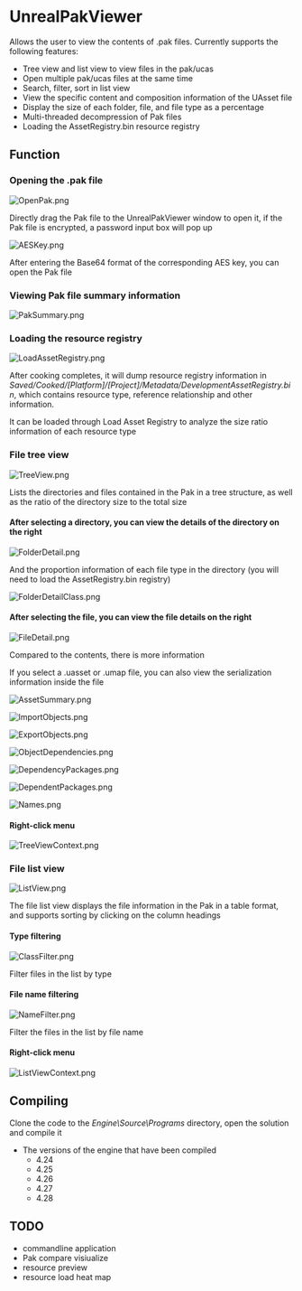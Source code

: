 # UnrealPakViewer ##

Allows the user to view the contents of .pak files. Currently supports the following features:

* Tree view and list view to view files in the pak/ucas
* Open multiple pak/ucas files at the same time
* Search, filter, sort in list view
* View the specific content and composition information of the UAsset file
* Display the size of each folder, file, and file type as a percentage
* Multi-threaded decompression of Pak files
* Loading the AssetRegistry.bin resource registry

## Function ##

### Opening the .pak file ###

![OpenPak.png](Resources/Images/OpenPak.png)

Directly drag the Pak file to the UnrealPakViewer window to open it, if the Pak file is encrypted, a password input box will pop up

![AESKey.png](Resources/Images/AESKey.png)

After entering the Base64 format of the corresponding AES key, you can open the Pak file

### Viewing Pak file summary information ###

![PakSummary.png](Resources/Images/PakSummary.png)

### Loading the resource registry ###

![LoadAssetRegistry.png](Resources/Images/LoadAssetRegistry.png)

After cooking completes, it will dump resource registry information in *Saved/Cooked/[Platform]/[Project]/Metadata/DevelopmentAssetRegistry.bin*, which contains resource type, reference relationship and other information.

It can be loaded through Load Asset Registry to analyze the size ratio information of each resource type

### File tree view ###

![TreeView.png](Resources/Images/TreeView.png)

Lists the directories and files contained in the Pak in a tree structure, as well as the ratio of the directory size to the total size

#### After selecting a directory, you can view the details of the directory on the right ####

![FolderDetail.png](Resources/Images/FolderDetail.png)

And the proportion information of each file type in the directory (you will need to load the AssetRegistry.bin registry)

![FolderDetailClass.png](Resources/Images/FolderDetailClass.png)

#### After selecting the file, you can view the file details on the right ####

![FileDetail.png](Resources/Images/FileDetail.png)

Compared to the contents, there is more information

If you select a .uasset or .umap file, you can also view the serialization information inside the file

![AssetSummary.png](Resources/Images/AssetSummary.png)

![ImportObjects.png](Resources/Images/ImportObjects.png)

![ExportObjects.png](Resources/Images/ExportObjects.png)

![ObjectDependencies.png](Resources/Images/ObjectDependencies.png)

![DependencyPackages.png](Resources/Images/DependencyPackages.png)

![DependentPackages.png](Resources/Images/DependentPackages.png)

![Names.png](Resources/Images/Names.png)

#### Right-click menu ####

![TreeViewContext.png](Resources/Images/TreeViewContext.png)

### File list view ###

![ListView.png](Resources/Images/ListView.png)

The file list view displays the file information in the Pak in a table format, and supports sorting by clicking on the column headings

#### Type filtering ####

![ClassFilter.png](Resources/Images/ClassFilter.png)

Filter files in the list by type

#### File name filtering ####

![NameFilter.png](Resources/Images/NameFilter.png)

Filter the files in the list by file name

#### Right-click menu ####

![ListViewContext.png](Resources/Images/ListViewContext.png)

## Compiling ##

Clone the code to the *Engine\Source\Programs* directory, open the solution and compile it

* The versions of the engine that have been compiled
  * 4.24
  * 4.25
  * 4.26
  * 4.27
  * 4.28

## TODO ##

* commandline application
* Pak compare visiualize
* resource preview
* resource load heat map
